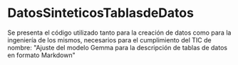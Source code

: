 # DatosSinteticosTablasdeDatos
Se presenta el código utilizado tanto para la creación de datos como para la ingeniería de los mismos, necesarios para el cumplimiento del TIC de nombre: "Ajuste del modelo Gemma para la descripción de tablas de datos en formato Markdown"
